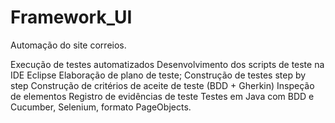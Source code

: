 # Framework_UI
Automação do site correios.

Execução de testes automatizados
Desenvolvimento dos scripts de teste na IDE Eclipse
Elaboração de plano de teste;
Construção de   testes step by step
Construção de critérios de aceite de teste (BDD + Gherkin)
Inspeção de elementos
Registro de evidências de teste 
Testes em Java com BDD e Cucumber, Selenium, formato PageObjects.
